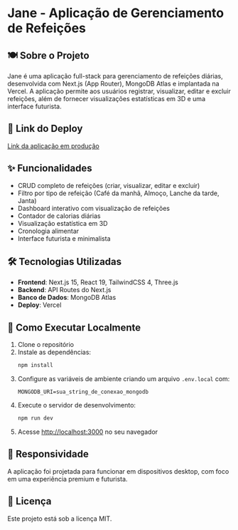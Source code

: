 # Jane - Aplicação de Gerenciamento de Refeições

## 🍽️ Sobre o Projeto

Jane é uma aplicação full-stack para gerenciamento de refeições diárias, desenvolvida com Next.js (App Router), MongoDB Atlas e implantada na Vercel. A aplicação permite aos usuários registrar, visualizar, editar e excluir refeições, além de fornecer visualizações estatísticas em 3D e uma interface futurista.

## 🚀 Link do Deploy

[Link da aplicação em produção](https://jane-meal-tracker.vercel.app) <!-- Substitua este link pelo seu link real após o deploy -->

## ✨ Funcionalidades

- CRUD completo de refeições (criar, visualizar, editar e excluir)
- Filtro por tipo de refeição (Café da manhã, Almoço, Lanche da tarde, Janta)
- Dashboard interativo com visualização de refeições
- Contador de calorias diárias
- Visualização estatística em 3D
- Cronologia alimentar
- Interface futurista e minimalista 

## 🛠️ Tecnologias Utilizadas

- **Frontend**: Next.js 15, React 19, TailwindCSS 4, Three.js
- **Backend**: API Routes do Next.js
- **Banco de Dados**: MongoDB Atlas
- **Deploy**: Vercel

## 🧰 Como Executar Localmente

1. Clone o repositório
2. Instale as dependências:
   ```bash
   npm install
   ```
3. Configure as variáveis de ambiente criando um arquivo `.env.local` com:
   ```
   MONGODB_URI=sua_string_de_conexao_mongodb
   ```
4. Execute o servidor de desenvolvimento:
   ```bash
   npm run dev
   ```
5. Acesse [http://localhost:3000](http://localhost:3000) no seu navegador

## 📱 Responsividade

A aplicação foi projetada para funcionar em dispositivos desktop, com foco em uma experiência premium e futurista.

## 📝 Licença

Este projeto está sob a licença MIT.

